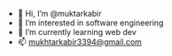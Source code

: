 - 👋 Hi, I’m @muktarkabir
- 👀 I’m interested in software engineering
- 🌱 I’m currently learning web dev
- 📫 mukhtarkabir3394@gmail.com

<!---
muktarkabir/muktarkabir is a ✨ special ✨ repository because its `README.md` (this file) appears on your GitHub profile.
You can click the Preview link to take a look at your changes.
--->
